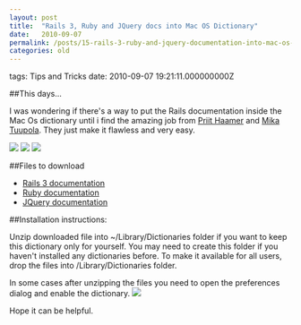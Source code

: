 ```yaml
---
layout: post
title:  "Rails 3, Ruby and JQuery docs into Mac OS Dictionary"
date:   2010-09-07
permalink: /posts/15-rails-3-ruby-and-jquery-documentation-into-mac-os-dictionary
categories: old
---
```


tags: Tips and Tricks date: 2010-09-07 19:21:11.000000000Z

##This days...

I was wondering if there's a way to put the Rails documentation inside the Mac Os dictionary until i find the amazing job from [Priit Haamer](http://www.priithaamer.com/) and [Mika Tuupola](http://www.appelsiini.net). They just make it flawless and very easy.

![](https://img.skitch.com/20110906-ej1hhymb7hbk1cchikr64tiktg.jpg)
![](https://img.skitch.com/20110906-jwu25x7rthtjbpmc4ijep45pam.jpg)
![](https://img.skitch.com/20110906-pdeh2pa388dx8qh5kfmrk39m7s.jpg)

##Files to download

- [Rails 3 documentation](http://f.priithaamer.com/dictionary/Ruby%20on%20Rails%203.0.dictionary.zip)
- [Ruby documentation](http://f.priithaamer.com/dictionary/Ruby.dictionary.zip)
- [JQuery documentation](http://www.appelsiini.net/download/jQuery.dictionary.zip)

##Installation instructions:

Unzip downloaded file into ~/Library/Dictionaries folder if you want to keep this dictionary only for yourself. You may need to create this folder if you haven't installed any dictionaries before.
To make it available for all users, drop the files into /Library/Dictionaries folder.

In some cases after unzipping the files you need to open the preferences dialog and enable the dictionary.
![](https://img.skitch.com/20110906-8etrxakjbfn2ha6cmdwmi64cb5.jpg)

Hope it can be helpful.
